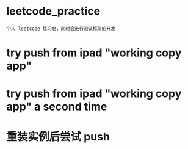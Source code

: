 # leetcode_practice
    个人 leetcode 练习仓，同时会进行测试框架的开发
    
# try push from ipad "working copy app"

# try push from ipad "working copy app" a second time

# 重装实例后尝试 push
